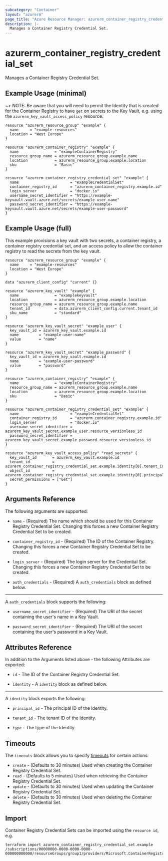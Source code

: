 ```yaml
---
subcategory: "Container"
layout: "azurerm"
page_title: "Azure Resource Manager: azurerm_container_registry_credential_set"
description: |-
  Manages a Container Registry Credential Set.
---
```


# azurerm_container_registry_credential_set

Manages a Container Registry Credential Set.

## Example Usage (minimal)

~> NOTE: Be aware that you will need to permit the Identity that is created for the Container Registry to have `get` on secrets to the Key Vault, e.g. using the `azurerm_key_vault_access_policy` resource.

```hcl
resource "azurerm_resource_group" "example" {
  name     = "example-resources"
  location = "West Europe"
}

resource "azurerm_container_registry" "example" {
  name                = "exampleContainerRegistry"
  resource_group_name = azurerm_resource_group.example.name
  location            = azurerm_resource_group.example.location
  sku                 = "Basic"
}

resource "azurerm_container_registry_credential_set" "example" {
  name                       = "exampleCredentialSet"
  container_registry_id      = "azurerm_container_registry.example.id"
  login_server               = "docker.io"
  username_secret_identifier = "https://example-keyvault.vault.azure.net/secrets/example-user-name"
  password_secret_identifier = "https://example-keyvault.vault.azure.net/secrets/example-user-password"
}
```

## Example Usage (full)

This example provisions a key vault with two secrets, a container registry, a container registry credential set, and an access policy to allow the container registry to read the secrets from the key vault.

```hcl
resource "azurerm_resource_group" "example" {
  name     = "example-resources"
  location = "West Europe"
}

data "azurerm_client_config" "current" {}

resource "azurerm_key_vault" "example" {
  name                = "examplekeyvault"
  location            = azurerm_resource_group.example.location
  resource_group_name = azurerm_resource_group.example.name
  tenant_id           = data.azurerm_client_config.current.tenant_id
  sku_name            = "standard"
}

resource "azurerm_key_vault_secret" "example_user" {
  key_vault_id = azurerm_key_vault.example.id
  name         = "example-user-name"
  value        = "name"
}

resource "azurerm_key_vault_secret" "example_password" {
  key_vault_id = azurerm_key_vault.example.id
  name         = "example-user-password"
  value        = "password"
}

resource "azurerm_container_registry" "example" {
  name                = "exampleContainerRegistry"
  resource_group_name = azurerm_resource_group.example.name
  location            = azurerm_resource_group.example.location
  sku                 = "Basic"
}

resource "azurerm_container_registry_credential_set" "example" {
  name                       = "exampleCredentialSet"
  container_registry_id      = "azurerm_container_registry.example.id"
  login_server               = "docker.io"
  username_secret_identifier = azurerm_key_vault_secret.example_user.resource_versionless_id
  password_secret_identifier = azurerm_key_vault_secret.example_password.resource_versionless_id
}

resource "azurerm_key_vault_access_policy" "read_secrets" {
  key_vault_id       = azurerm_key_vault.example.id
  tenant_id          = azurerm_container_registry_credential_set.example.identity[0].tenant_id
  object_id          = azurerm_container_registry_credential_set.example.identity[0].principal_id
  secret_permissions = ["Get"]
}
```

## Arguments Reference

The following arguments are supported:

* `name` - (Required) The name which should be used for this Container Registry Credential Set. Changing this forces a new Container Registry Credential Set to be created.

* `container_registry_id` - (Required) The ID of the Container Registry. Changing this forces a new Container Registry Credential Set to be created.

* `login_server` - (Required) The login server for the Credential Set. Changing this forces a new Container Registry Credential Set to be created.

* `auth_credentials` - (Required) A `auth_credentials` block as defined below.

---

A `auth_credentials` block supports the following:

* `username_secret_identifier` - (Required) The URI of the secret containing the user's name in a Key Vault.

* `password_secret_identifier` - (Required) The URI of the secret containing the user's password in a Key Vault.


## Attributes Reference

In addition to the Arguments listed above - the following Attributes are exported: 

* `id` - The ID of the Container Registry Credential Set.

* `identity` - A `identity` block as defined below.

---

A `identity` block exports the following:

* `principal_id` - The principal ID of the Identity.

* `tenant_id` - The tenant ID of the Identity.

* `type` - The type of the Identity.

## Timeouts

The `timeouts` block allows you to specify [timeouts](https://www.terraform.io/language/resources/syntax#operation-timeouts) for certain actions:

* `create` - (Defaults to 30 minutes) Used when creating the Container Registry Credential Set.
* `read` - (Defaults to 5 minutes) Used when retrieving the Container Registry Credential Set.
* `update` - (Defaults to 30 minutes) Used when updating the Container Registry Credential Set.
* `delete` - (Defaults to 30 minutes) Used when deleting the Container Registry Credential Set.

## Import

Container Registry Credential Sets can be imported using the `resource id`, e.g.

```shell
terraform import azurerm_container_registry_credential_set.example /subscriptions/00000000-0000-0000-0000-000000000000/resourceGroups/group1/providers/Microsoft.ContainerRegistry/registries/registry1/credentialSets/credentialSet1
```
